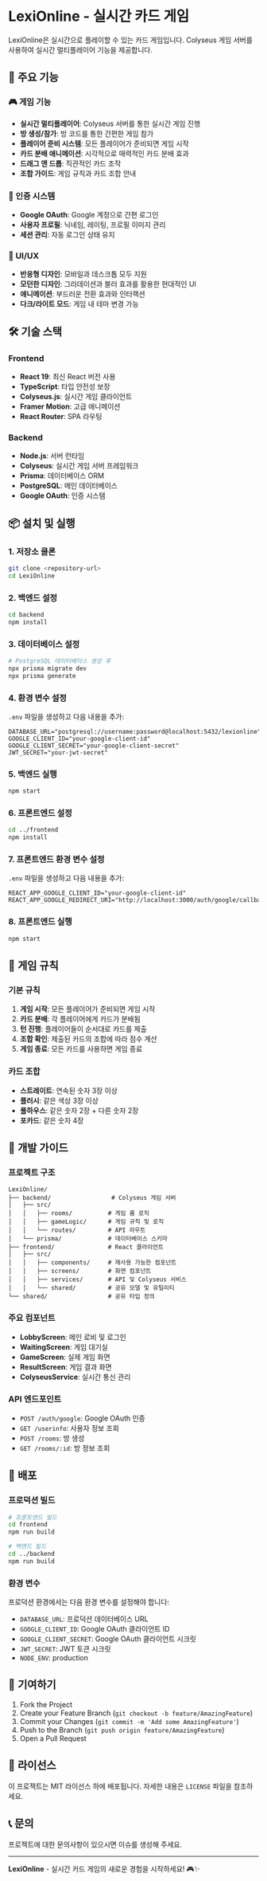 # LexiOnline - 실시간 카드 게임

LexiOnline은 실시간으로 플레이할 수 있는 카드 게임입니다. Colyseus 게임 서버를 사용하여 실시간 멀티플레이어 기능을 제공합니다.

## 🚀 주요 기능

### 🎮 게임 기능
- **실시간 멀티플레이어**: Colyseus 서버를 통한 실시간 게임 진행
- **방 생성/참가**: 방 코드를 통한 간편한 게임 참가
- **플레이어 준비 시스템**: 모든 플레이어가 준비되면 게임 시작
- **카드 분배 애니메이션**: 시각적으로 매력적인 카드 분배 효과
- **드래그 앤 드롭**: 직관적인 카드 조작
- **조합 가이드**: 게임 규칙과 카드 조합 안내

### 🔐 인증 시스템
- **Google OAuth**: Google 계정으로 간편 로그인
- **사용자 프로필**: 닉네임, 레이팅, 프로필 이미지 관리
- **세션 관리**: 자동 로그인 상태 유지

### 🎨 UI/UX
- **반응형 디자인**: 모바일과 데스크톱 모두 지원
- **모던한 디자인**: 그라데이션과 블러 효과를 활용한 현대적인 UI
- **애니메이션**: 부드러운 전환 효과와 인터랙션
- **다크/라이트 모드**: 게임 내 테마 변경 가능

## 🛠️ 기술 스택

### Frontend
- **React 19**: 최신 React 버전 사용
- **TypeScript**: 타입 안전성 보장
- **Colyseus.js**: 실시간 게임 클라이언트
- **Framer Motion**: 고급 애니메이션
- **React Router**: SPA 라우팅

### Backend
- **Node.js**: 서버 런타임
- **Colyseus**: 실시간 게임 서버 프레임워크
- **Prisma**: 데이터베이스 ORM
- **PostgreSQL**: 메인 데이터베이스
- **Google OAuth**: 인증 시스템

## 📦 설치 및 실행

### 1. 저장소 클론
```bash
git clone <repository-url>
cd LexiOnline
```

### 2. 백엔드 설정
```bash
cd backend
npm install
```

### 3. 데이터베이스 설정
```bash
# PostgreSQL 데이터베이스 생성 후
npx prisma migrate dev
npx prisma generate
```

### 4. 환경 변수 설정
`.env` 파일을 생성하고 다음 내용을 추가:
```env
DATABASE_URL="postgresql://username:password@localhost:5432/lexionline"
GOOGLE_CLIENT_ID="your-google-client-id"
GOOGLE_CLIENT_SECRET="your-google-client-secret"
JWT_SECRET="your-jwt-secret"
```

### 5. 백엔드 실행
```bash
npm start
```

### 6. 프론트엔드 설정
```bash
cd ../frontend
npm install
```

### 7. 프론트엔드 환경 변수 설정
`.env` 파일을 생성하고 다음 내용을 추가:
```env
REACT_APP_GOOGLE_CLIENT_ID="your-google-client-id"
REACT_APP_GOOGLE_REDIRECT_URI="http://localhost:3000/auth/google/callback"
```

### 8. 프론트엔드 실행
```bash
npm start
```

## 🎯 게임 규칙

### 기본 규칙
1. **게임 시작**: 모든 플레이어가 준비되면 게임 시작
2. **카드 분배**: 각 플레이어에게 카드가 분배됨
3. **턴 진행**: 플레이어들이 순서대로 카드를 제출
4. **조합 확인**: 제출된 카드의 조합에 따라 점수 계산
5. **게임 종료**: 모든 카드를 사용하면 게임 종료

### 카드 조합
- **스트레이트**: 연속된 숫자 3장 이상
- **플러시**: 같은 색상 3장 이상
- **풀하우스**: 같은 숫자 2장 + 다른 숫자 2장
- **포카드**: 같은 숫자 4장

## 🔧 개발 가이드

### 프로젝트 구조
```
LexiOnline/
├── backend/                 # Colyseus 게임 서버
│   ├── src/
│   │   ├── rooms/          # 게임 룸 로직
│   │   ├── gameLogic/      # 게임 규칙 및 로직
│   │   └── routes/         # API 라우트
│   └── prisma/             # 데이터베이스 스키마
├── frontend/               # React 클라이언트
│   ├── src/
│   │   ├── components/     # 재사용 가능한 컴포넌트
│   │   ├── screens/        # 화면 컴포넌트
│   │   ├── services/       # API 및 Colyseus 서비스
│   │   └── shared/         # 공유 모델 및 유틸리티
└── shared/                 # 공유 타입 정의
```

### 주요 컴포넌트
- **LobbyScreen**: 메인 로비 및 로그인
- **WaitingScreen**: 게임 대기실
- **GameScreen**: 실제 게임 화면
- **ResultScreen**: 게임 결과 화면
- **ColyseusService**: 실시간 통신 관리

### API 엔드포인트
- `POST /auth/google`: Google OAuth 인증
- `GET /userinfo`: 사용자 정보 조회
- `POST /rooms`: 방 생성
- `GET /rooms/:id`: 방 정보 조회

## 🚀 배포

### 프로덕션 빌드
```bash
# 프론트엔드 빌드
cd frontend
npm run build

# 백엔드 빌드
cd ../backend
npm run build
```

### 환경 변수
프로덕션 환경에서는 다음 환경 변수를 설정해야 합니다:
- `DATABASE_URL`: 프로덕션 데이터베이스 URL
- `GOOGLE_CLIENT_ID`: Google OAuth 클라이언트 ID
- `GOOGLE_CLIENT_SECRET`: Google OAuth 클라이언트 시크릿
- `JWT_SECRET`: JWT 토큰 시크릿
- `NODE_ENV`: production

## 🤝 기여하기

1. Fork the Project
2. Create your Feature Branch (`git checkout -b feature/AmazingFeature`)
3. Commit your Changes (`git commit -m 'Add some AmazingFeature'`)
4. Push to the Branch (`git push origin feature/AmazingFeature`)
5. Open a Pull Request

## 📄 라이선스

이 프로젝트는 MIT 라이선스 하에 배포됩니다. 자세한 내용은 `LICENSE` 파일을 참조하세요.

## 📞 문의

프로젝트에 대한 문의사항이 있으시면 이슈를 생성해 주세요.

---

**LexiOnline** - 실시간 카드 게임의 새로운 경험을 시작하세요! 🎮✨ 